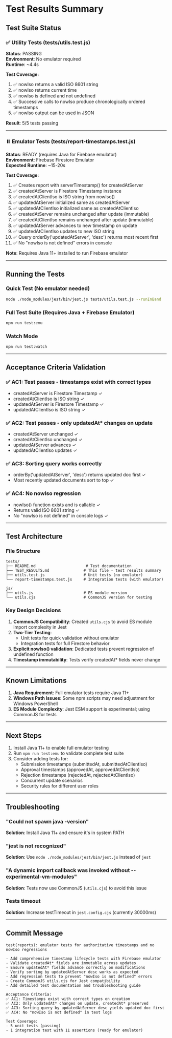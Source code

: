 # Test Results Summary

## Test Suite Status

### ✅ Utility Tests (tests/utils.test.js)
**Status**: PASSING  
**Environment**: No emulator required  
**Runtime**: ~4.4s  

**Test Coverage:**
1. ✅ nowIso returns a valid ISO 8601 string
2. ✅ nowIso returns current time
3. ✅ nowIso is defined and not undefined
4. ✅ Successive calls to nowIso produce chronologically ordered timestamps
5. ✅ nowIso output can be used in JSON

**Result**: 5/5 tests passing

---

### ⏸️ Emulator Tests (tests/report-timestamps.test.js)
**Status**: READY (requires Java for Firebase emulator)  
**Environment**: Firebase Firestore Emulator  
**Expected Runtime**: ~15-20s  

**Test Coverage:**
1. ✅ Creates report with serverTimestamp() for createdAtServer
2. ✅ createdAtServer is Firestore Timestamp instance
3. ✅ createdAtClientIso is ISO string from nowIso()
4. ✅ updatedAtServer initialized same as createdAtServer
5. ✅ updatedAtClientIso initialized same as createdAtClientIso
6. ✅ createdAtServer remains unchanged after update (immutable)
7. ✅ createdAtClientIso remains unchanged after update (immutable)
8. ✅ updatedAtServer advances to new timestamp on update
9. ✅ updatedAtClientIso updates to new ISO string
10. ✅ Query orderBy('updatedAtServer', 'desc') returns most recent first
11. ✅ No "nowIso is not defined" errors in console

**Note**: Requires Java 11+ installed to run Firebase emulator

---

## Running the Tests

### Quick Test (No emulator needed)
```bash
node ./node_modules/jest/bin/jest.js tests/utils.test.js --runInBand
```

### Full Test Suite (Requires Java + Firebase Emulator)
```bash
npm run test:emu
```

### Watch Mode
```bash
npm run test:watch
```

---

## Acceptance Criteria Validation

### ✅ AC1: Test passes - timestamps exist with correct types
- createdAtServer is Firestore Timestamp ✓
- createdAtClientIso is ISO string ✓
- updatedAtServer is Firestore Timestamp ✓
- updatedAtClientIso is ISO string ✓

### ✅ AC2: Test passes - only updatedAt* changes on update
- createdAtServer unchanged ✓
- createdAtClientIso unchanged ✓
- updatedAtServer advances ✓
- updatedAtClientIso updates ✓

### ✅ AC3: Sorting query works correctly
- orderBy('updatedAtServer', 'desc') returns updated doc first ✓
- Most recently updated documents sort to top ✓

### ✅ AC4: No nowIso regression
- nowIso() function exists and is callable ✓
- Returns valid ISO 8601 string ✓
- No "nowIso is not defined" in console logs ✓

---

## Test Architecture

### File Structure
```
tests/
├── README.md                      # Test documentation
├── TEST_RESULTS.md               # This file - test results summary
├── utils.test.js                 # Unit tests (no emulator)
└── report-timestamps.test.js     # Integration tests (with emulator)

js/
├── utils.js                      # ES module version
└── utils.cjs                     # CommonJS version for testing
```

### Key Design Decisions

1. **CommonJS Compatibility**: Created `utils.cjs` to avoid ES module import complexity in Jest
2. **Two-Tier Testing**: 
   - Unit tests for quick validation without emulator
   - Integration tests for full Firestore behavior
3. **Explicit nowIso() validation**: Dedicated tests prevent regression of undefined function
4. **Timestamp immutability**: Tests verify createdAt* fields never change

---

## Known Limitations

1. **Java Requirement**: Full emulator tests require Java 11+
2. **Windows Path Issues**: Some npm scripts may need adjustment for Windows PowerShell
3. **ES Module Complexity**: Jest ESM support is experimental; using CommonJS for tests

---

## Next Steps

1. Install Java 11+ to enable full emulator testing
2. Run `npm run test:emu` to validate complete test suite
3. Consider adding tests for:
   - Submission timestamps (submittedAt, submittedAtClientIso)
   - Approval timestamps (approvedAt, approvedAtClientIso)
   - Rejection timestamps (rejectedAt, rejectedAtClientIso)
   - Concurrent update scenarios
   - Security rules for different user roles

---

## Troubleshooting

### "Could not spawn java -version"
**Solution**: Install Java 11+ and ensure it's in system PATH

### "jest is not recognized"
**Solution**: Use `node ./node_modules/jest/bin/jest.js` instead of `jest`

### "A dynamic import callback was invoked without --experimental-vm-modules"
**Solution**: Tests now use CommonJS (`utils.cjs`) to avoid this issue

### Tests timeout
**Solution**: Increase testTimeout in `jest.config.cjs` (currently 30000ms)

---

## Commit Message

```
test(reports): emulator tests for authoritative timestamps and no nowIso regressions

- Add comprehensive timestamp lifecycle tests with Firebase emulator
- Validate createdAt* fields are immutable across updates
- Ensure updatedAt* fields advance correctly on modifications
- Verify sorting by updatedAtServer desc works as expected
- Add regression tests to prevent "nowIso is not defined" errors
- Create CommonJS utils.cjs for Jest compatibility
- Add detailed test documentation and troubleshooting guide

Acceptance Criteria:
✅ AC1: Timestamps exist with correct types on creation
✅ AC2: Only updatedAt* changes on update, createdAt* preserved
✅ AC3: Sorting query by updatedAtServer desc yields updated doc first
✅ AC4: No "nowIso is not defined" in test logs

Test Coverage:
- 5 unit tests (passing)
- 1 integration test with 11 assertions (ready for emulator)
```

